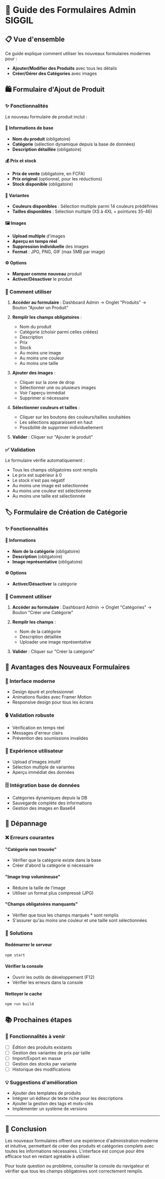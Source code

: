 # 🚀 Guide des Formulaires Admin SIGGIL

## 📋 Vue d'ensemble

Ce guide explique comment utiliser les nouveaux formulaires modernes pour :
- **Ajouter/Modifier des Produits** avec tous les détails
- **Créer/Gérer des Catégories** avec images

## 🛍️ Formulaire d'Ajout de Produit

### ✨ Fonctionnalités

Le nouveau formulaire de produit inclut :

#### 📝 **Informations de base**
- **Nom du produit** (obligatoire)
- **Catégorie** (sélection dynamique depuis la base de données)
- **Description détaillée** (obligatoire)

#### 💰 **Prix et stock**
- **Prix de vente** (obligatoire, en FCFA)
- **Prix original** (optionnel, pour les réductions)
- **Stock disponible** (obligatoire)

#### 🎨 **Variantes**
- **Couleurs disponibles** : Sélection multiple parmi 14 couleurs prédéfinies
- **Tailles disponibles** : Sélection multiple (XS à 4XL + pointures 35-46)

#### 🖼️ **Images**
- **Upload multiple** d'images
- **Aperçu en temps réel**
- **Suppression individuelle** des images
- **Format** : JPG, PNG, GIF (max 5MB par image)

#### ⚙️ **Options**
- **Marquer comme nouveau** produit
- **Activer/Désactiver** le produit

### 🔧 Comment utiliser

1. **Accéder au formulaire** : Dashboard Admin → Onglet "Produits" → Bouton "Ajouter un Produit"

2. **Remplir les champs obligatoires** :
   - Nom du produit
   - Catégorie (choisir parmi celles créées)
   - Description
   - Prix
   - Stock
   - Au moins une image
   - Au moins une couleur
   - Au moins une taille

3. **Ajouter des images** :
   - Cliquer sur la zone de drop
   - Sélectionner une ou plusieurs images
   - Voir l'aperçu immédiat
   - Supprimer si nécessaire

4. **Sélectionner couleurs et tailles** :
   - Cliquer sur les boutons des couleurs/tailles souhaitées
   - Les sélections apparaissent en haut
   - Possibilité de supprimer individuellement

5. **Valider** : Cliquer sur "Ajouter le produit"

### ✅ Validation

Le formulaire vérifie automatiquement :
- Tous les champs obligatoires sont remplis
- Le prix est supérieur à 0
- Le stock n'est pas négatif
- Au moins une image est sélectionnée
- Au moins une couleur est sélectionnée
- Au moins une taille est sélectionnée

## 🏷️ Formulaire de Création de Catégorie

### ✨ Fonctionnalités

#### 📝 **Informations**
- **Nom de la catégorie** (obligatoire)
- **Description** (obligatoire)
- **Image représentative** (obligatoire)

#### ⚙️ **Options**
- **Activer/Désactiver** la catégorie

### 🔧 Comment utiliser

1. **Accéder au formulaire** : Dashboard Admin → Onglet "Catégories" → Bouton "Créer une Catégorie"

2. **Remplir les champs** :
   - Nom de la catégorie
   - Description détaillée
   - Uploader une image représentative

3. **Valider** : Cliquer sur "Créer la catégorie"

## 🎯 Avantages des Nouveaux Formulaires

### 🚀 **Interface moderne**
- Design épuré et professionnel
- Animations fluides avec Framer Motion
- Responsive design pour tous les écrans

### 🔒 **Validation robuste**
- Vérification en temps réel
- Messages d'erreur clairs
- Prévention des soumissions invalides

### 📱 **Expérience utilisateur**
- Upload d'images intuitif
- Sélection multiple de variantes
- Aperçu immédiat des données

### 🗄️ **Intégration base de données**
- Catégories dynamiques depuis la DB
- Sauvegarde complète des informations
- Gestion des images en Base64

## 🚨 Dépannage

### ❌ **Erreurs courantes**

#### "Catégorie non trouvée"
- Vérifier que la catégorie existe dans la base
- Créer d'abord la catégorie si nécessaire

#### "Image trop volumineuse"
- Réduire la taille de l'image
- Utiliser un format plus compressé (JPG)

#### "Champs obligatoires manquants"
- Vérifier que tous les champs marqués * sont remplis
- S'assurer qu'au moins une couleur et une taille sont sélectionnées

### 🔧 **Solutions**

#### Redémarrer le serveur
```bash
npm start
```

#### Vérifier la console
- Ouvrir les outils de développement (F12)
- Vérifier les erreurs dans la console

#### Nettoyer le cache
```bash
npm run build
```

## 📚 Prochaines étapes

### 🔮 **Fonctionnalités à venir**
- [ ] Édition des produits existants
- [ ] Gestion des variantes de prix par taille
- [ ] Import/Export en masse
- [ ] Gestion des stocks par variante
- [ ] Historique des modifications

### 💡 **Suggestions d'amélioration**
- Ajouter des templates de produits
- Intégrer un éditeur de texte riche pour les descriptions
- Ajouter la gestion des tags et mots-clés
- Implémenter un système de versions

---

## 🎉 Conclusion

Les nouveaux formulaires offrent une expérience d'administration moderne et intuitive, permettant de créer des produits et catégories complets avec toutes les informations nécessaires. L'interface est conçue pour être efficace tout en restant agréable à utiliser.

Pour toute question ou problème, consulter la console du navigateur et vérifier que tous les champs obligatoires sont correctement remplis.
